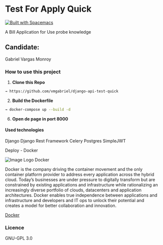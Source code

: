 # Test For Apply Quick

[![Built with Spacemacs](https://cdn.rawgit.com/syl20bnr/spacemacs/442d025779da2f62fc86c2082703697714db6514/assets/spacemacs-badge.svg)](http://spacemacs.org)

A Bill Application for Use probe knowledge

## Candidate:
Gabriel Vargas Monroy

### How to use this project

1. **Clone this Repo**
  ```sh
  → https://github.com/vmgabriel/django-api-test-quick
  ```

2. **Build the Dockerfile**
  ```sh
  → docker-compose up --build -d
  ```

6. **Open de page in port 8000**


#### Used technologies

Django
Django Rest Framework
Celery
Postgres
SimpleJWT

Deploy - Docker

![Image Logo Docker](image/docker.png "Image Docker")

Docker is the company driving the container movement and the only container platform provider to address every application across the hybrid cloud. Today’s businesses are under pressure to digitally transform but are constrained by existing applications and infrastructure while rationalizing an increasingly diverse portfolio of clouds, datacenters and application architectures. Docker enables true independence between applications and infrastructure and developers and IT ops to unlock their potential and creates a model for better collaboration and innovation. 

[Docker](https://www.docker.com/ "Docker link")


### Licence

GNU-GPL 3.0
